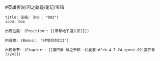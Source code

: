 #英雄传说/闪之轨迹/笔记/宝箱
```ad-quote
title: 宝箱: (No:: "092")
icon: box

出现位置: (Position:: [[帝都地下道东区2]])

内容物: (Bonus:: "EP填充剂III")

出现章节: (Chapter:: [[第四章 绯之帝都 ~仲夏祭~#^ch-4-7-24-quest-02|第四章7/24]])

```
